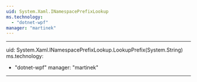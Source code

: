```yaml
---
uid: System.Xaml.INamespacePrefixLookup
ms.technology: 
  - "dotnet-wpf"
manager: "martinek"
---
```


---
uid: System.Xaml.INamespacePrefixLookup.LookupPrefix(System.String)
ms.technology: 
  - "dotnet-wpf"
manager: "martinek"
---
